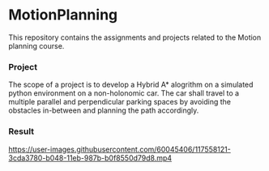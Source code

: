 # MotionPlanning

This repository contains the assignments and projects related to the Motion planning course.

### Project

The scope of a project is to develop a Hybrid A* alogrithm on a simulated python environment on a non-holonomic car.
The car shall travel to a multiple parallel and perpendicular parking spaces by avoiding the obstacles in-between and planning the path accordingly.

### Result
https://user-images.githubusercontent.com/60045406/117558121-3cda3780-b048-11eb-987b-b0f8550d79d8.mp4

